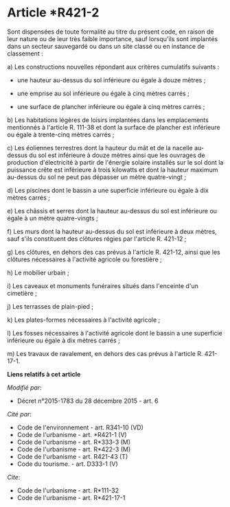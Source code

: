 # Article *R421-2

Sont dispensées de toute formalité au titre du présent code, en raison de leur nature ou de leur très faible importance, sauf
lorsqu'ils sont implantés dans un secteur sauvegardé ou dans un site classé ou en instance de classement : 

a) Les constructions nouvelles répondant aux critères cumulatifs suivants :

- une hauteur au-dessus du sol inférieure ou égale à douze mètres ;

- une emprise au sol inférieure ou égale à cinq mètres carrés ;

- une surface de plancher inférieure ou égale à cinq mètres carrés ; 

b) Les habitations légères de loisirs implantées dans les emplacements mentionnés à l'article R. 111-38 et dont la surface de
plancher est inférieure ou égale à trente-cinq mètres carrés ; 

c) Les éoliennes terrestres dont la hauteur du mât et de la nacelle au-dessus du sol est inférieure à douze mètres ainsi que
les ouvrages de production d'électricité à partir de l'énergie solaire installés sur le sol dont la puissance crête est
inférieure à trois kilowatts et dont la hauteur maximum au-dessus du sol ne peut pas dépasser un mètre quatre-vingt ; 

d) Les piscines dont le bassin a une superficie inférieure ou égale à dix mètres carrés ; 

e) Les châssis et serres dont la hauteur au-dessus du sol est inférieure ou égale à un mètre quatre-vingts ; 

f) Les murs dont la hauteur au-dessus du sol est inférieure à deux mètres, sauf s'ils constituent des clôtures régies par
l'article R. 421-12 ; 

g) Les clôtures, en dehors des cas prévus à l'article R. 421-12, ainsi que les clôtures nécessaires à l'activité agricole ou
forestière ; 

h) Le mobilier urbain ; 

i) Les caveaux et monuments funéraires situés dans l'enceinte d'un cimetière ; 

j) Les terrasses de plain-pied ; 

k) Les plates-formes nécessaires à l'activité agricole ; 

l) Les fosses nécessaires à l'activité agricole dont le bassin a une superficie inférieure ou égale à dix mètres carrés ; 

m) Les travaux de ravalement, en dehors des cas prévus à l'article R. 421-17-1.

**Liens relatifs à cet article**

_Modifié par_:

  - Décret n°2015-1783 du 28 décembre 2015 - art. 6

_Cité par_:

  - Code de l'environnement - art. R341-10 (VD)
  - Code de l'urbanisme - art. *R421-1 (V)
  - Code de l'urbanisme - art. R*333-3 (M)
  - Code de l'urbanisme - art. R*422-3 (M)
  - Code de l'urbanisme - art. R421-43 (T)
  - Code du tourisme. - art. D333-1 (V)

_Cite_:

  - Code de l'urbanisme - art. R*111-32
  - Code de l'urbanisme - art. R*421-17-1
